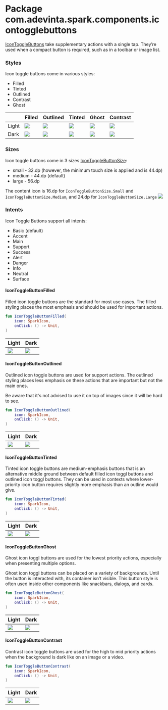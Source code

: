 # Package com.adevinta.spark.components.icontogglebuttons

[IconToggleButtons](https://spark.adevinta.com/1186e1705/p/2352e9-icon-button/b/32e1a2) take supplementary
actions with a single tap. They’re used when a compact button is required, such as in a toolbar or
image list.

### Styles

Icon toggle buttons come in various styles:

- Filled
- Tinted
- Outlined
- Contrast
- Ghost

|       | Filled                                                                                                                           | Outlined                                                                                                                           | Tinted                                                                                                                           | Ghost                                                                                                                           | Contrast                                                                                                                           |
|-------|----------------------------------------------------------------------------------------------------------------------------------|------------------------------------------------------------------------------------------------------------------------------------|----------------------------------------------------------------------------------------------------------------------------------|---------------------------------------------------------------------------------------------------------------------------------|------------------------------------------------------------------------------------------------------------------------------------|
| Light | ![](../../images/com.adevinta.spark_PreviewScreenshotTests_preview_tests_icontogglebutton_icontogglebuttonfilledsmall_light.png) | ![](../../images/com.adevinta.spark_PreviewScreenshotTests_preview_tests_icontogglebutton_icontogglebuttonoutlinedsmall_light.png) | ![](../../images/com.adevinta.spark_PreviewScreenshotTests_preview_tests_icontogglebutton_icontogglebuttontintedsmall_light.png) | ![](../../images/com.adevinta.spark_PreviewScreenshotTests_preview_tests_icontogglebutton_icontogglebuttonghostsmall_light.png) | ![](../../images/com.adevinta.spark_PreviewScreenshotTests_preview_tests_icontogglebutton_icontogglebuttoncontrastsmall_light.png) |
| Dark  | ![](../../images/com.adevinta.spark_PreviewScreenshotTests_preview_tests_icontogglebutton_icontogglebuttonfilledsmall_dark.png)  | ![](../../images/com.adevinta.spark_PreviewScreenshotTests_preview_tests_icontogglebutton_icontogglebuttonoutlinedsmall_dark.png)  | ![](../../images/com.adevinta.spark_PreviewScreenshotTests_preview_tests_icontogglebutton_icontogglebuttontintedsmall_dark.png)  | ![](../../images/com.adevinta.spark_PreviewScreenshotTests_preview_tests_icontogglebutton_icontogglebuttonghostsmall_dark.png)  | ![](../../images/com.adevinta.spark_PreviewScreenshotTests_preview_tests_icontogglebutton_icontogglebuttoncontrastsmall_dark.png)  |

### Sizes

Icon toggle buttons come in 3 sizes [IconToggleButtonSize](IconToggleButtonSize.kt):

- small - 32.dp (however, the minimum touch size is applied and is 44.dp)
- medium - 44.dp (default)
- large - 56.dp

The content icon is 16.dp for `IconToggleButtonSize.Small` and `IconToggleButtonSize.Medium`, and 24.dp
for `IconToggleButtonSize.Large`
![](../../images/com.adevinta.spark_PreviewScreenshotTests_preview_tests_icontogglebuttons_icontogglebuttons_light.png)

### Intents

Icon Toggle Buttons support all intents:
- Basic (default)
- Accent
- Main
- Support
- Success
- Alert
- Danger
- Info
- Neutral
- Surface

#### IconToggleButtonFilled

Filled icon toggle buttons are the standard for most use cases. The filled styling places the most
emphasis and should be used for important actions.

```kotlin
fun IconToggleButtonFilled(
    icon: SparkIcon,
    onClick: () -> Unit,
)
```

| Light                                                                                                                  | Dark                                                                                                                  |
|------------------------------------------------------------------------------------------------------------------------|-----------------------------------------------------------------------------------------------------------------------|
| ![](../../images/com.adevinta.spark_PreviewScreenshotTests_preview_tests_icontogglebutton_icontogglebuttonfilledsmall_light.png) | ![](../../images/com.adevinta.spark_PreviewScreenshotTests_preview_tests_icontogglebutton_icontogglebuttonfilledsmall_dark.png) |

#### IconToggleButtonOutlined

Outlined icon toggle buttons are used for support actions. The outlined styling places less emphasis on these
actions that are important but not the main ones.

Be aware that it's not advised to use it on top of images since it will be hard to see.

```kotlin
fun IconToggleButtonOutlined(
    icon: SparkIcon,
    onClick: () -> Unit,
)
```

| Light                                                                                                                    | Dark                                                                                                                    |
|--------------------------------------------------------------------------------------------------------------------------|-------------------------------------------------------------------------------------------------------------------------|
| ![](../../images/com.adevinta.spark_PreviewScreenshotTests_preview_tests_icontogglebutton_icontogglebuttonoutlinedsmall_light.png) | ![](../../images/com.adevinta.spark_PreviewScreenshotTests_preview_tests_icontogglebutton_icontogglebuttonoutlinedsmall_dark.png) |

#### IconToggleButtonTinted

Tinted icon toggle buttons are medium-emphasis buttons that is an alternative middle ground between
default filled icon toggl buttons and outlined icon toggl buttons. They can be used in contexts where lower-priority
icon button requires slightly more emphasis than an outline would give.

```kotlin
fun IconToggleButtonTinted(
    icon: SparkIcon,
    onClick: () -> Unit,
)
```

| Light                                                                                                                  | Dark                                                                                                                  |
|------------------------------------------------------------------------------------------------------------------------|-----------------------------------------------------------------------------------------------------------------------|
| ![](../../images/com.adevinta.spark_PreviewScreenshotTests_preview_tests_icontogglebutton_icontogglebuttontintedsmall_light.png) | ![](../../images/com.adevinta.spark_PreviewScreenshotTests_preview_tests_icontogglebutton_icontogglebuttontintedsmall_dark.png) |

#### IconToggleButtonGhost

Ghost icon toggl buttons are used for the lowest priority actions, especially when presenting multiple options.

Ghost icon toggl buttons can be placed on a variety of backgrounds. Until the button is interacted with, its
container isn’t visible.
This button style is often used inside other components like snackbars, dialogs, and cards.

```kotlin
fun IconToggleButtonGhost(
    icon: SparkIcon,
    onClick: () -> Unit,
)
```

| Light                                                                                                                 | Dark                                                                                                                 |
|-----------------------------------------------------------------------------------------------------------------------|----------------------------------------------------------------------------------------------------------------------|
| ![](../../images/com.adevinta.spark_PreviewScreenshotTests_preview_tests_icontogglebutton_icontogglebuttonghostsmall_light.png) | ![](../../images/com.adevinta.spark_PreviewScreenshotTests_preview_tests_icontogglebutton_icontogglebuttonghostsmall_dark.png) |

#### IconToggleButtonContrast

Contrast icon toggle buttons are used for the high to mid priority actions when the background is dark like on
an image or a video.

```kotlin
fun IconToggleButtonContrast(
    icon: SparkIcon,
    onClick: () -> Unit,
)
```

| Light                                                                                                                    | Dark                                                                                                                    |
|--------------------------------------------------------------------------------------------------------------------------|-------------------------------------------------------------------------------------------------------------------------|
| ![](../../images/com.adevinta.spark_PreviewScreenshotTests_preview_tests_icontogglebutton_icontogglebuttoncontrastsmall_light.png) | ![](../../images/com.adevinta.spark_PreviewScreenshotTests_preview_tests_icontogglebutton_icontogglebuttoncontrastsmall_dark.png) |
